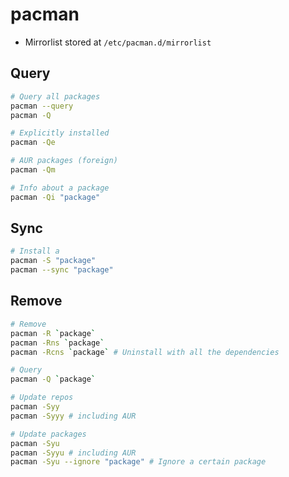 # pacman

- Mirrorlist stored at `/etc/pacman.d/mirrorlist`

## Query

```sh
# Query all packages
pacman --query
pacman -Q

# Explicitly installed
pacman -Qe

# AUR packages (foreign)
pacman -Qm

# Info about a package
pacman -Qi "package"
```

## Sync

```sh
# Install a
pacman -S "package"
pacman --sync "package"
```

## Remove

```sh
# Remove
pacman -R `package`
pacman -Rns `package`
pacman -Rcns `package` # Uninstall with all the dependencies

# Query
pacman -Q `package`
```

```sh
# Update repos
pacman -Syy
pacman -Syyy # including AUR

# Update packages
pacman -Syu
pacman -Syyu # including AUR
pacman -Syu --ignore "package" # Ignore a certain package


```

